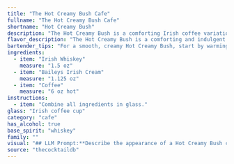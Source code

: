 ```yaml
---
title: "The Hot Creamy Bush Cafe"
fullname: "The Hot Creamy Bush Cafe"
shortname: "Hot Creamy Bush"
description: "The Hot Creamy Bush is a comforting Irish coffee variation, belonging to the Hot Toddy family.  Its origins likely lie in the cozy pubs of Ireland, where whiskey, cream, and coffee were readily available for a warming winter drink. "
flavor_description: "The Hot Creamy Bush is a comforting and indulgent cocktail. The Irish whiskey provides a smooth and warming base, while the Baileys Irish Cream adds a rich, creamy sweetness and hints of chocolate and vanilla. The coffee contributes a bold, bitter depth, balancing out the sweetness and creating a complex and satisfying flavor profile. This cocktail is best enjoyed on a chilly evening, when you're craving a warm and comforting drink. "
bartender_tips: "For a smooth, creamy Hot Creamy Bush, start by warming your Irish whiskey and coffee gently. Don't boil! Add Baileys last, stirring gently to avoid over-mixing and creating a foamy mess. Garnish with a sprinkle of cinnamon or nutmeg for a touch of warmth.  Enjoy! "
ingredients:
  - item: "Irish Whiskey"
    measure: "1.5 oz"
  - item: "Baileys Irish Cream"
    measure: "1.125 oz"
  - item: "Coffee"
    measure: "6 oz hot"
instructions:
  - item: "Combine all ingredients in glass."
glass: "Irish coffee cup"
category: "cafe"
has_alcohol: true
base_spirit: "whiskey"
family: ""
visual: "## LLM Prompt:**Describe the appearance of a Hot Creamy Bush cocktail, made with Irish whiskey, Baileys Irish Cream, and coffee. Focus on the following aspects:*** **Color:** What shades dominate the drink? Is it a uniform color or layered? Does it have any interesting hues or gradients?* **Texture:** Is it smooth and creamy? Are there any visible swirls or layers? * **Presentation:** How is the drink typically served? In a glass, mug, or other vessel?  Is there any garnish or additional element that adds visual interest?**Example response:**The Hot Creamy Bush presents a rich, inviting spectacle. Its core color is a deep, mahogany brown, the result of the Irish whiskey and coffee blending.  A layer of velvety, pale ivory Baileys Irish Cream crowns the top, adding a contrasting element and creating a subtle, two-toned effect. The cream might feature delicate swirls or patterns depending on the mixing technique. The cocktail is typically served in a warm, ceramic mug, adding a touch of rustic charm and enhancing the warmth of the beverage. A sprinkle of cocoa powder or a cinnamon stick garnish can further accentuate the drink's inviting aroma and appearance. "
source: "thecocktaildb"
---
```


